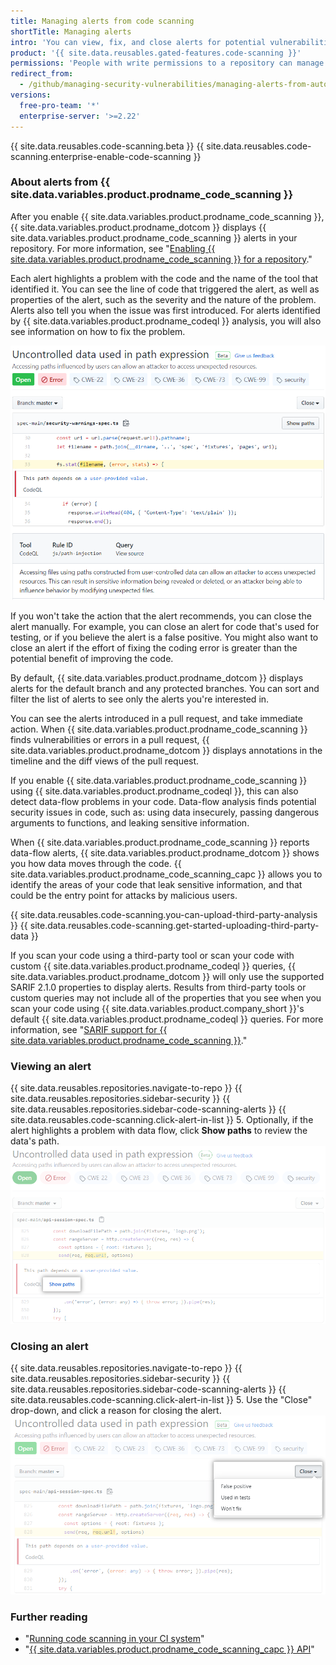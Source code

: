 ```yaml
---
title: Managing alerts from code scanning
shortTitle: Managing alerts
intro: 'You can view, fix, and close alerts for potential vulnerabilities or errors in your project''s code.'
product: '{{ site.data.reusables.gated-features.code-scanning }}'
permissions: 'People with write permissions to a repository can manage {{ site.data.variables.product.prodname_code_scanning }} alerts for the repository.'
redirect_from:
  - /github/managing-security-vulnerabilities/managing-alerts-from-automated-code-scanning
versions:
  free-pro-team: '*'
  enterprise-server: '>=2.22'
---
```


{{ site.data.reusables.code-scanning.beta }}
{{ site.data.reusables.code-scanning.enterprise-enable-code-scanning }}

### About alerts from {{ site.data.variables.product.prodname_code_scanning }}

After you enable {{ site.data.variables.product.prodname_code_scanning }}, {{ site.data.variables.product.prodname_dotcom }} displays {{ site.data.variables.product.prodname_code_scanning }} alerts in your repository. For more information, see "[Enabling {{ site.data.variables.product.prodname_code_scanning }} for a repository](/github/finding-security-vulnerabilities-and-errors-in-your-code/enabling-code-scanning-for-a-repository)."

Each alert highlights a problem with the code and the name of the tool that identified it. You can see the line of code that triggered the alert, as well as properties of the alert, such as the severity and the nature of the problem. Alerts also tell you when the issue was first introduced. For alerts identified by {{ site.data.variables.product.prodname_codeql }} analysis, you will also see information on how to fix the problem.

![Example alert from {{ site.data.variables.product.prodname_code_scanning }}](/assets/images/help/repository/code-scanning-alert.png)

If you won't take the action that the alert recommends, you can close the alert manually. For example, you can close an alert for code that's used for testing, or if you believe the alert is a false positive. You might also want to close an alert if the effort of fixing the coding error is greater than the potential benefit of improving the code.

By default, {{ site.data.variables.product.prodname_dotcom }} displays alerts for the default branch and any protected branches. You can sort and filter the list of alerts to see only the alerts you're interested in.

You can see the alerts introduced in a pull request, and take immediate action. When {{ site.data.variables.product.prodname_code_scanning }} finds vulnerabilities or errors in a pull request, {{ site.data.variables.product.prodname_dotcom }} displays annotations in the timeline and the diff views of the pull request.

If you enable {{ site.data.variables.product.prodname_code_scanning }} using {{ site.data.variables.product.prodname_codeql }}, this can also detect data-flow problems in your code. Data-flow analysis finds potential security issues in code, such as: using data insecurely, passing dangerous arguments to functions, and leaking sensitive information.

When {{ site.data.variables.product.prodname_code_scanning }} reports data-flow alerts, {{ site.data.variables.product.prodname_dotcom }} shows you how data moves through the code. {{ site.data.variables.product.prodname_code_scanning_capc }} allows you to identify the areas of your code that leak sensitive information, and that could be the entry point for attacks by malicious users.

{{ site.data.reusables.code-scanning.you-can-upload-third-party-analysis }} {{ site.data.reusables.code-scanning.get-started-uploading-third-party-data }}

If you scan your code using a third-party tool or scan your code with custom {{ site.data.variables.product.prodname_codeql }} queries, {{ site.data.variables.product.prodname_dotcom }} will only use the supported SARIF 2.1.0 properties to display alerts. Results from third-party tools or custom queries may not include all of the properties that you see when you scan your code using {{ site.data.variables.product.company_short }}'s default {{ site.data.variables.product.prodname_codeql }} queries. For more information, see "[SARIF support for {{ site.data.variables.product.prodname_code_scanning }}](/github/finding-security-vulnerabilities-and-errors-in-your-code/sarif-support-for-code-scanning)."

### Viewing an alert

{{ site.data.reusables.repositories.navigate-to-repo }}
{{ site.data.reusables.repositories.sidebar-security }}
{{ site.data.reusables.repositories.sidebar-code-scanning-alerts }}
{{ site.data.reusables.code-scanning.click-alert-in-list }}
5. Optionally, if the alert highlights a problem with data flow, click **Show paths** to review the data's path.
  ![Example data-flow alert](/assets/images/help/repository/code-scanning-show-paths.png)

### Closing an alert

{{ site.data.reusables.repositories.navigate-to-repo }}
{{ site.data.reusables.repositories.sidebar-security }}
{{ site.data.reusables.repositories.sidebar-code-scanning-alerts }}
{{ site.data.reusables.code-scanning.click-alert-in-list }}
5. Use the "Close" drop-down, and click a reason for closing the alert.
   ![Choosing reason for closing the alert via the "Close" drop-down](/assets/images/help/repository/code-scanning-alert-close-drop-down.png)

### Further reading

- "[Running code scanning in your CI system](/github/finding-security-vulnerabilities-and-errors-in-your-code/running-code-scanning-in-your-ci-system)"
- "[{{ site.data.variables.product.prodname_code_scanning_capc }} API](/v3/code-scanning)"
